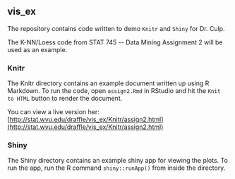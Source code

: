 ## vis_ex
The repository contains code written to demo `Knitr` and `Shiny` for
Dr. Culp.

The K-NN/Loess code from STAT 745 -- Data Mining Assignment 2 will be used as an
example.

### Knitr
The Knitr directory contains an example document written up using R
Markdown.  To run the code, open `assign2.Rmd` in RStudio and hit the
`Knit to HTML` button to render the document.

You can view a live version her:
[http://stat.wvu.edu/draffle/vis_ex/Knitr/assign2.html](http://stat.wvu.edu/draffle/vis_ex/Knitr/assign2.html)

### Shiny
The Shiny directory contains an example shiny app for viewing the
plots. To run the app, run the R command `shiny::runApp()` from inside
the directory.
